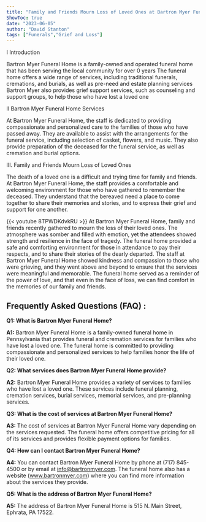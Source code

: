 ```yaml
---
title: "Family and Friends Mourn Loss of Loved Ones at Bartron Myer Funeral Home"
ShowToc: true 
date: "2023-06-05"
author: "David Stanton" 
tags: ["Funerals","Grief and Loss"]
---
```

I Introduction

Bartron Myer Funeral Home is a family-owned and operated funeral home that has been serving the local community for over 0 years The funeral home offers a wide range of services, including traditional funerals, cremations, and burials, as well as pre-need and estate planning services Bartron Myer also provides grief support services, such as counseling and support groups, to help those who have lost a loved one

II Bartron Myer Funeral Home Services

At Bartron Myer Funeral Home, the staff is dedicated to providing compassionate and personalized care to the families of those who have passed away. They are available to assist with the arrangements for the funeral service, including selection of casket, flowers, and music. They also provide preparation of the deceased for the funeral service, as well as cremation and burial options.

III. Family and Friends Mourn Loss of Loved Ones

The death of a loved one is a difficult and trying time for family and friends. At Bartron Myer Funeral Home, the staff provides a comfortable and welcoming environment for those who have gathered to remember the deceased. They understand that the bereaved need a place to come together to share their memories and stories, and to express their grief and support for one another.

{{< youtube 8TPWDKdvkRU >}} 
At Bartron Myer Funeral Home, family and friends recently gathered to mourn the loss of their loved ones. The atmosphere was somber and filled with emotion, yet the attendees showed strength and resilience in the face of tragedy. The funeral home provided a safe and comforting environment for those in attendance to pay their respects, and to share their stories of the dearly departed. The staff at Bartron Myer Funeral Home showed kindness and compassion to those who were grieving, and they went above and beyond to ensure that the services were meaningful and memorable. The funeral home served as a reminder of the power of love, and that even in the face of loss, we can find comfort in the memories of our family and friends.

## Frequently Asked Questions (FAQ) :
**Q1: What is Bartron Myer Funeral Home?**

**A1:** Bartron Myer Funeral Home is a family-owned funeral home in Pennsylvania that provides funeral and cremation services for families who have lost a loved one. The funeral home is committed to providing compassionate and personalized services to help families honor the life of their loved one. 

**Q2: What services does Bartron Myer Funeral Home provide?**

**A2:** Bartron Myer Funeral Home provides a variety of services to families who have lost a loved one. These services include funeral planning, cremation services, burial services, memorial services, and pre-planning services. 

**Q3: What is the cost of services at Bartron Myer Funeral Home?**

**A3:** The cost of services at Bartron Myer Funeral Home vary depending on the services requested. The funeral home offers competitive pricing for all of its services and provides flexible payment options for families. 

**Q4: How can I contact Bartron Myer Funeral Home?**

**A4:** You can contact Bartron Myer Funeral Home by phone at (717) 845-4500 or by email at info@bartronmyer.com. The funeral home also has a website (www.bartronmyer.com) where you can find more information about the services they provide. 

**Q5: What is the address of Bartron Myer Funeral Home?**

**A5:** The address of Bartron Myer Funeral Home is 515 N. Main Street, Ephrata, PA 17522.



